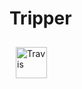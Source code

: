 # Tripper
<img style="margin: 10px" src="https://www.travis-ci.com/dnnzz/tripper.svg?branch=master" alt="Travis" height="50" />  
